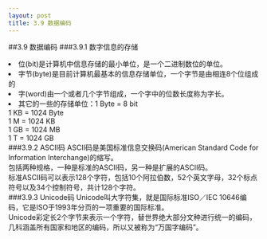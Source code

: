 ```yaml
---
layout: post
title: 3.9 数据编码
---
```

##3.9 数据编码
###3.9.1 数字信息的存储
<li>位(bit)是计算机中信息存储的最小单位，是一个二进制数位的单位。</li>
<li>字节(byte)是目前计算机最基本的信息存储单位，一个字节是由相连8个位组成的</li>
<li>字(word)由一个或者几个字节组成，一个字中的位数长度称为字长。</li>
<li>其它的一些的存储单位：1 Byte = 8 bit <br>
1 KB = 1024 Byte<br>
1 M = 1024 KB<br>
1 GB = 1024 MB<br>
1 T = 1024 GB
</li>
###3.9.2 ASCII码
ASCII码是美国标准信息交换码(American Standard Code for Information Interchange)的缩写。<br>
包括两种规格，一种是标准的ASCII码，另一种是扩展的ASCII码。<br>
标准ASCII码可以表示128个字符，包括10个阿拉伯数，52个英文字母，32个标点符号以及34个控制符号，共计128个字符。<br>
###3.9.3 Unicode码
Unicode叫大字符集，就是国际标准ISO／IEC
10646编码，它是ISO于1993年分页的一项重要的国际标准。<br>
Unicode彩定长2个字节来表示一个字符，替世界绝大部分文种进行统一的编码，几科涵盖所有国家和地区的编码，所以又被称为“万国字编码”。
